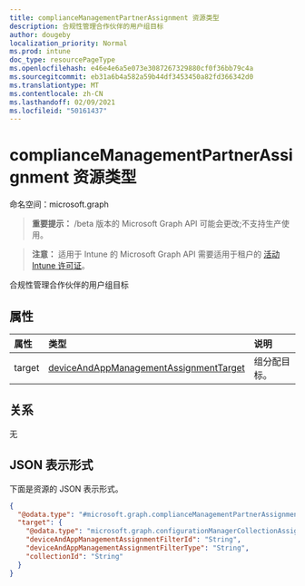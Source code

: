```yaml
---
title: complianceManagementPartnerAssignment 资源类型
description: 合规性管理合作伙伴的用户组目标
author: dougeby
localization_priority: Normal
ms.prod: intune
doc_type: resourcePageType
ms.openlocfilehash: e46e4e6a5e073e3087267329880cf0f36bb79c4a
ms.sourcegitcommit: eb31a6b4a582a59b44df3453450a82fd366342d0
ms.translationtype: MT
ms.contentlocale: zh-CN
ms.lasthandoff: 02/09/2021
ms.locfileid: "50161437"
---
```

# <a name="compliancemanagementpartnerassignment-resource-type"></a>complianceManagementPartnerAssignment 资源类型

命名空间：microsoft.graph

> **重要提示：** /beta 版本的 Microsoft Graph API 可能会更改;不支持生产使用。

> **注意：** 适用于 Intune 的 Microsoft Graph API 需要适用于租户的 [活动 Intune 许可证](https://go.microsoft.com/fwlink/?linkid=839381)。

合规性管理合作伙伴的用户组目标

## <a name="properties"></a>属性
|属性|类型|说明|
|:---|:---|:---|
|target|[deviceAndAppManagementAssignmentTarget](../resources/intune-shared-deviceandappmanagementassignmenttarget.md)|组分配目标。|

## <a name="relationships"></a>关系
无

## <a name="json-representation"></a>JSON 表示形式
下面是资源的 JSON 表示形式。
<!-- {
  "blockType": "resource",
  "@odata.type": "microsoft.graph.complianceManagementPartnerAssignment"
}
-->
``` json
{
  "@odata.type": "#microsoft.graph.complianceManagementPartnerAssignment",
  "target": {
    "@odata.type": "microsoft.graph.configurationManagerCollectionAssignmentTarget",
    "deviceAndAppManagementAssignmentFilterId": "String",
    "deviceAndAppManagementAssignmentFilterType": "String",
    "collectionId": "String"
  }
}
```





